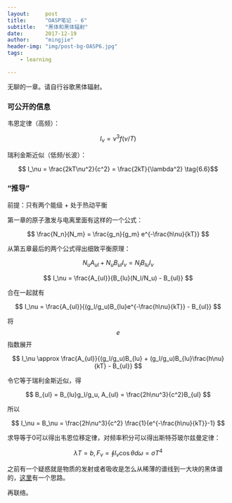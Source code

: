 ```yaml
---
layout:     post
title:      "OASP笔记 - 6"
subtitle:   "黑体和黑体辐射"
date:       2017-12-19
author:     "mingjie"
header-img: "img/post-bg-OASP6.jpg"
tags:
    - learning

---
```


无聊的一章。请自行谷歌黑体辐射。

### 可公开的信息

韦恩定律（高频）：

$$ I_\nu = \nu^3f(\nu/T) \tag{6.1}$$

瑞利金斯近似（低频/长波）：

$$ I_\nu = \frac{2kT\nu^2}{c^2} = \frac{2kT}{\lambda^2} \tag{6.6}$$

### “推导”

前提：只有两个能级 + 处于热动平衡

第一章的原子激发与电离里面有这样的一个公式：

$$ \frac{N_n}{N_m} = \frac{g_n}{g_m} e^{-\frac{h\nu}{kT}} $$

从第五章最后的两个公式得出细致平衡原理：

$$ N_u A_{ul} + N_u B_{ul} I_\nu = N_l B_{lu} I_\nu $$

$$ I_\nu = \frac{A_{ul}}{B_{lu}(N_l/N_u) - B_{ul}} $$

合在一起就有

$$ I_\nu = \frac{A_{ul}}{(g_l/g_u)B_{lu}e^{-\frac{h\nu}{kT}} - B_{ul}} $$

将$$ e $$指数展开

$$ I_\nu \approx \frac{A_{ul}}{(g_l/g_u)B_{lu} + (g_l/g_u)B_{lu}\frac{h\nu}{kT} - B_{ul}} $$

令它等于瑞利金斯近似，得

$$ B_{ul} = B_{lu}g_l/g_u, A_{ul} = \frac{2h\nu^3}{c^2}B_{ul} $$

所以

$$ I_\nu = B_\nu = \frac{2h\nu^3}{c^2} \frac{1}{e^{-\frac{h\nu}{kT}}-1} $$

求导等于0可以得出韦恩位移定律，对频率积分可以得出斯特芬玻尔兹曼定律：

$$ \lambda T = b, F_\nu = \oint I_\nu \cos{\theta} d\omega = \sigma T^4 $$

之前有一个疑惑就是物质的发射或者吸收是怎么从稀薄的谱线到一大块的黑体谱的，[这里](https://physics.stackexchange.com/questions/105875/blackbody-radiation-and-spectral-lines)有一个思路。

再联络。
